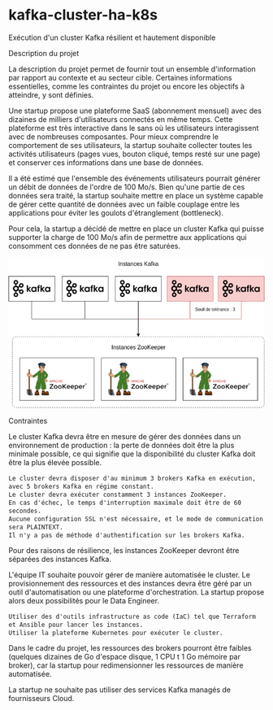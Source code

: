 # kafka-cluster-ha-k8s
Exécution d'un cluster Kafka résilient et hautement disponible

Description du projet

La description du projet permet de fournir tout un ensemble d'information par rapport au contexte et au secteur cible. Certaines informations essentielles, comme les contraintes du projet ou encore les objectifs à atteindre, y sont définies.

Une startup propose une plateforme SaaS (abonnement mensuel) avec des dizaines de milliers d'utilisateurs connectés en même temps. Cette plateforme est très interactive dans le sans où les utilisateurs interagissent avec de nombreuses composantes. Pour mieux comprendre le comportement de ses utilisateurs, la startup souhaite collecter toutes les activités utilisateurs (pages vues, bouton cliqué, temps resté sur une page) et conserver ces informations dans une base de données.

Il a été estimé que l'ensemble des événements utilisateurs pourrait générer un débit de données de l'ordre de 100 Mo/s. Bien qu'une partie de ces données sera traité, la startup souhaite mettre en place un système capable de gérer cette quantité de données avec un faible couplage entre les applications pour éviter les goulots d'étranglement (bottleneck).

Pour cela, la startup a décidé de mettre en place un cluster Kafka qui puisse supporter la charge de 100 Mo/s afin de permettre aux applications qui consomment ces données de ne pas être saturées.

![Alt text](kafka_cluster_diagram.png)

Contraintes

Le cluster Kafka devra être en mesure de gérer des données dans un environnement de production : la perte de données doit être la plus minimale possible, ce qui signifie que la disponibilité du cluster Kafka doit être la plus élevée possible.

    Le cluster devra disposer d'au minimum 3 brokers Kafka en exécution, avec 5 brokers Kafka en régime constant.
    Le cluster devra exécuter constamment 3 instances ZooKeeper.
    En cas d'échec, le temps d'interruption maximale doit être de 60 secondes.
    Aucune configuration SSL n'est nécessaire, et le mode de communication sera PLAINTEXT.
    Il n'y a pas de méthode d'authentification sur les brokers Kafka.

Pour des raisons de résilience, les instances ZooKeeper devront être séparées des instances Kafka.

L'équipe IT souhaite pouvoir gérer de manière automatisée le cluster. Le provisionnement des ressources et des instances devra être géré par un outil d'automatisation ou une plateforme d'orchestration. La startup propose alors deux possibilités pour le Data Engineer.

    Utiliser des d'outils infrastructure as code (IaC) tel que Terraform et Ansible pour lancer les instances.
    Utiliser la plateforme Kubernetes pour exécuter le cluster.

Dans le cadre du projet, les ressources des brokers pourront être faibles (quelques dizaines de Go d'espace disque, 1 CPU t 1 Go mémoire par broker), car la startup pour redimensionner les ressources de manière automatisée.

La startup ne souhaite pas utiliser des services Kafka managés de fournisseurs Cloud.

[def]: kafka_cluster_diagram.png